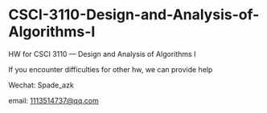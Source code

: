 # CSCI-3110-Design-and-Analysis-of-Algorithms-I
HW for CSCI 3110 — Design and Analysis of Algorithms I

If you encounter difficulties for other hw, we can provide help

Wechat: Spade_azk

email: 1113514737@qq.com
